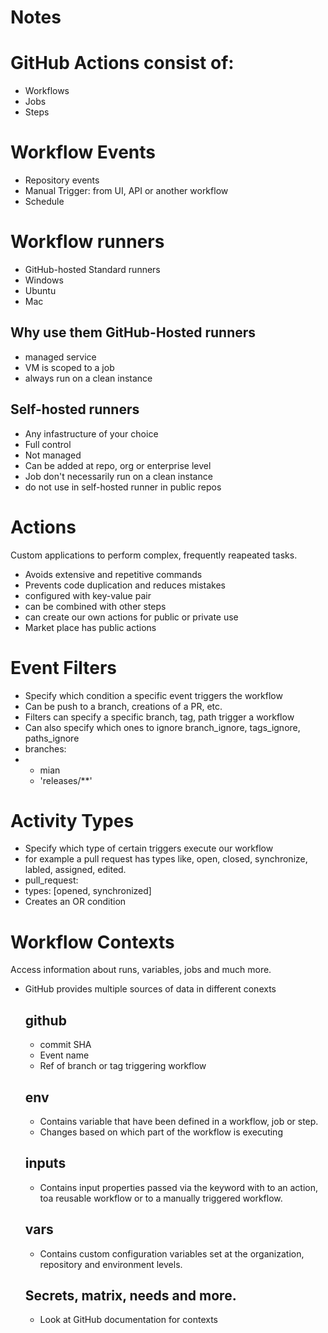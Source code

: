 # Notes

# GitHub Actions consist of:
- Workflows
- Jobs
- Steps

# Workflow Events
- Repository events
- Manual Trigger: from UI, API or another workflow
- Schedule

# Workflow runners
- GitHub-hosted Standard runners
- Windows
- Ubuntu
- Mac
## Why use them GitHub-Hosted runners
 - managed service
 - VM is scoped to a job
 - always run on a clean instance

## Self-hosted runners
- Any infastructure of your choice
- Full control
- Not managed
- Can be added at repo, org or enterprise level
- Job don't necessarily run on a clean instance
- do not use in self-hosted runner in public repos

# Actions
Custom applications to perform complex, frequently reapeated tasks.
- Avoids extensive and repetitive commands
- Prevents code duplication and reduces mistakes
- configured with key-value pair
- can be combined with other steps
- can create our own actions for public or private use
- Market place has public actions

# Event Filters
- Specify which condition a specific event triggers the workflow
- Can be push to a branch, creations of a PR, etc.
- Filters can specify a specific branch, tag, path trigger a workflow
- Can also specify which ones to ignore branch_ignore, tags_ignore, paths_ignore
- branches:
-   - mian
    - 'releases/**'
  
# Activity Types
- Specify which type of certain triggers execute our workflow
- for example a pull request has types like, open, closed, synchronize, labled, assigned, edited.
- pull_request:
-   types: [opened, synchronized]
- Creates an OR condition

# Workflow Contexts
Access information about runs, variables, jobs and much more.
- GitHub provides multiple sources of data in different conexts
  ## github
    - commit SHA
    - Event name
    - Ref of branch or tag triggering workflow
  ## env
    - Contains variable that have been defined in a workflow, job or step.
    - Changes based on which part of the workflow is executing
  ## inputs
    - Contains input properties passed via the keyword with to an action, toa reusable workflow or to a manually triggered workflow.
  ## vars
    - Contains custom configuration variables set at the organization, repository and environment levels.
  ## Secrets, matrix, needs and more.

  - Look at GitHub documentation for contexts
  

